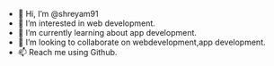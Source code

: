- 👋 Hi, I’m @shreyam91
- 👀 I’m interested in web development.
- 🌱 I’m currently learning about app development.
- 💞️ I’m looking to collaborate on webdevelopment,app development.
- 📫 Reach me using Github.

<!---
shreyam91/shreyam91 is a ✨ special ✨ repository because its `README.md` (this file) appears on your GitHub profile.
You can click the Preview link to take a look at your changes.
--->
